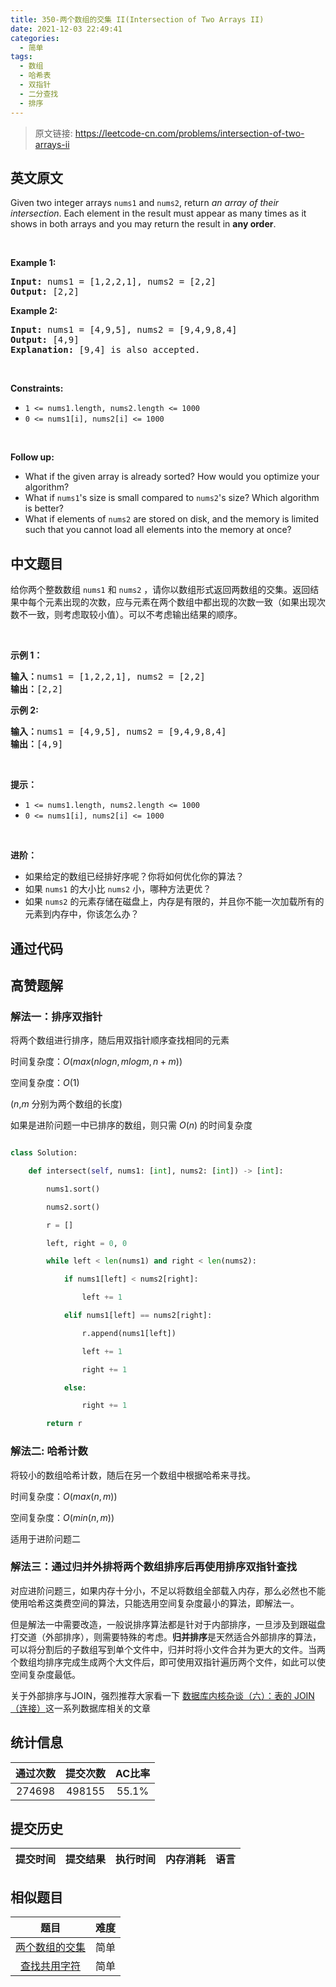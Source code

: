 ```yaml
---
title: 350-两个数组的交集 II(Intersection of Two Arrays II)
date: 2021-12-03 22:49:41
categories:
  - 简单
tags:
  - 数组
  - 哈希表
  - 双指针
  - 二分查找
  - 排序
---
```


> 原文链接: https://leetcode-cn.com/problems/intersection-of-two-arrays-ii


## 英文原文
<div><p>Given two integer arrays <code>nums1</code> and <code>nums2</code>, return <em>an array of their intersection</em>. Each element in the result must appear as many times as it shows in both arrays and you may return the result in <strong>any order</strong>.</p>

<p>&nbsp;</p>
<p><strong>Example 1:</strong></p>

<pre>
<strong>Input:</strong> nums1 = [1,2,2,1], nums2 = [2,2]
<strong>Output:</strong> [2,2]
</pre>

<p><strong>Example 2:</strong></p>

<pre>
<strong>Input:</strong> nums1 = [4,9,5], nums2 = [9,4,9,8,4]
<strong>Output:</strong> [4,9]
<strong>Explanation:</strong> [9,4] is also accepted.
</pre>

<p>&nbsp;</p>
<p><strong>Constraints:</strong></p>

<ul>
	<li><code>1 &lt;= nums1.length, nums2.length &lt;= 1000</code></li>
	<li><code>0 &lt;= nums1[i], nums2[i] &lt;= 1000</code></li>
</ul>

<p>&nbsp;</p>
<p><strong>Follow up:</strong></p>

<ul>
	<li>What if the given array is already sorted? How would you optimize your algorithm?</li>
	<li>What if <code>nums1</code>&#39;s size is small compared to <code>nums2</code>&#39;s size? Which algorithm is better?</li>
	<li>What if elements of <code>nums2</code> are stored on disk, and the memory is limited such that you cannot load all elements into the memory at once?</li>
</ul>
</div>

## 中文题目
<div><p>给你两个整数数组&nbsp;<code>nums1</code> 和 <code>nums2</code> ，请你以数组形式返回两数组的交集。返回结果中每个元素出现的次数，应与元素在两个数组中都出现的次数一致（如果出现次数不一致，则考虑取较小值）。可以不考虑输出结果的顺序。</p>

<p>&nbsp;</p>

<p><strong>示例 1：</strong></p>

<pre>
<strong>输入：</strong>nums1 = [1,2,2,1], nums2 = [2,2]
<strong>输出：</strong>[2,2]
</pre>

<p><strong>示例 2:</strong></p>

<pre>
<strong>输入：</strong>nums1 = [4,9,5], nums2 = [9,4,9,8,4]
<strong>输出：</strong>[4,9]</pre>

<p>&nbsp;</p>

<p><strong>提示：</strong></p>

<ul>
	<li><code>1 &lt;= nums1.length, nums2.length &lt;= 1000</code></li>
	<li><code>0 &lt;= nums1[i], nums2[i] &lt;= 1000</code></li>
</ul>

<p>&nbsp;</p>

<p><strong><strong>进阶</strong>：</strong></p>

<ul>
	<li>如果给定的数组已经排好序呢？你将如何优化你的算法？</li>
	<li>如果&nbsp;<code>nums1</code><em>&nbsp;</em>的大小比&nbsp;<code>nums2</code> 小，哪种方法更优？</li>
	<li>如果&nbsp;<code>nums2</code><em>&nbsp;</em>的元素存储在磁盘上，内存是有限的，并且你不能一次加载所有的元素到内存中，你该怎么办？</li>
</ul>
</div>

## 通过代码
<RecoDemo>
</RecoDemo>


## 高赞题解
### 解法一：排序双指针  

将两个数组进行排序，随后用双指针顺序查找相同的元素

时间复杂度：$O(max(nlogn, mlogm, n+m))$

空间复杂度：$O(1)$   

($n$,$m$ 分别为两个数组的长度)



如果是进阶问题一中已排序的数组，则只需 $O(n)$ 的时间复杂度



```Python []

class Solution:

    def intersect(self, nums1: [int], nums2: [int]) -> [int]:

        nums1.sort()

        nums2.sort()

        r = []

        left, right = 0, 0

        while left < len(nums1) and right < len(nums2):

            if nums1[left] < nums2[right]:

                left += 1

            elif nums1[left] == nums2[right]:

                r.append(nums1[left])

                left += 1

                right += 1    

            else:

                right += 1

        return r

```



### 解法二: 哈希计数

将较小的数组哈希计数，随后在另一个数组中根据哈希来寻找。

时间复杂度：$O(max(n, m))$ 

空间复杂度：$O(min(n, m))$



适用于进阶问题二



### 解法三：通过归并外排将两个数组排序后再使用排序双指针查找



对应进阶问题三，如果内存十分小，不足以将数组全部载入内存，那么必然也不能使用哈希这类费空间的算法，只能选用空间复杂度最小的算法，即解法一。



但是解法一中需要改造，一般说排序算法都是针对于内部排序，一旦涉及到跟磁盘打交道（外部排序），则需要特殊的考虑。**归并排序**是天然适合外部排序的算法，可以将分割后的子数组写到单个文件中，归并时将小文件合并为更大的文件。当两个数组均排序完成生成两个大文件后，即可使用双指针遍历两个文件，如此可以使空间复杂度最低。



关于外部排序与JOIN，强烈推荐大家看一下  [数据库内核杂谈（六）：表的 JOIN（连接）](https://www.infoq.cn/article/6XGx92FyQ45cMXpj2mgZ)这一系列数据库相关的文章

## 统计信息
| 通过次数 | 提交次数 | AC比率 |
| :------: | :------: | :------: |
|    274698    |    498155    |   55.1%   |

## 提交历史
| 提交时间 | 提交结果 | 执行时间 |  内存消耗  | 语言 |
| :------: | :------: | :------: | :--------: | :--------: |


## 相似题目
|                             题目                             | 难度 |
| :----------------------------------------------------------: | :---------: |
| [两个数组的交集](https://leetcode-cn.com/problems/intersection-of-two-arrays/) | 简单|
| [查找共用字符](https://leetcode-cn.com/problems/find-common-characters/) | 简单|
